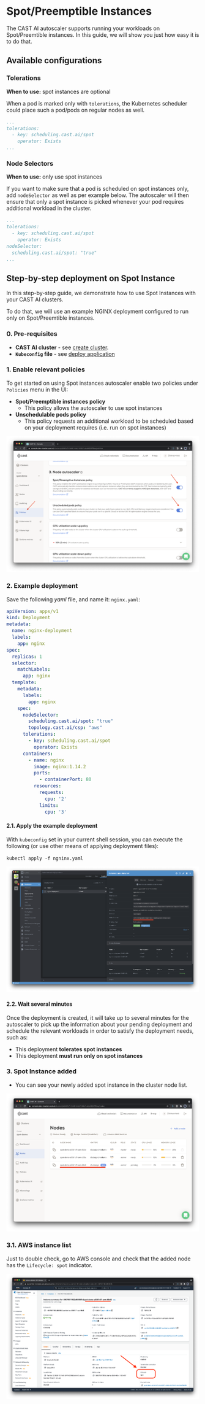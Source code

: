 # Spot/Preemptible Instances

The CAST AI autoscaler supports running your workloads on Spot/Preemtible instances.
In this guide, we will show you just how easy it is to do that.

## Available configurations

### Tolerations

**When to use:** spot instances are optional

When a pod is marked only with `tolerations`, the Kubernetes scheduler could place such a pod/pods on regular nodes as well.

```yaml
...
tolerations:
  - key: scheduling.cast.ai/spot
    operator: Exists
...
```

### Node Selectors

**When to use:** only use spot instances

If you want to make sure that a pod is scheduled on spot instances only, add `nodeSelector` as well as per example below.
The autoscaler will then ensure that only a spot instance is picked whenever your pod requires additional workload in the cluster.

```yaml
...
tolerations:
  - key: scheduling.cast.ai/spot
    operator: Exists
nodeSelector:
  scheduling.cast.ai/spot: "true"
...
```

## Step-by-step deployment on Spot Instance

In this step-by-step guide, we demonstrate how to use Spot Instances with your CAST AI clusters.

To do that, we will use an example NGINX deployment configured to run only on Spot/Preemtible instances.

### 0. Pre-requisites

- **CAST AI cluster** - see [create cluster](../getting-started.md).
- **`Kubeconfig` file** - see [deploy application](../getting-started.md#deploy-application)

### 1. Enable relevant policies

To get started on using Spot instances autoscaler enable two policies under `Policies` menu in the UI:

* **Spot/Preemptible instances policy**
  * This policy allows the autoscaler to use spot instances
* **Unschedulable pods policy**
  * This policy requests an additional workload to be scheduled based on your deployment requires (i.e. run on spot instances)

![](./020_enable_policies.png)

### 2. Example deployment

Save the following _yaml_ file, and name it: `nginx.yaml`:

```yaml
apiVersion: apps/v1
kind: Deployment
metadata:
  name: nginx-deployment
  labels:
    app: nginx
spec:
  replicas: 1
  selector:
    matchLabels:
      app: nginx
  template:
    metadata:
      labels:
        app: nginx
    spec:
      nodeSelector:
        scheduling.cast.ai/spot: "true"
        topology.cast.ai/csp: "aws"
      tolerations:
        - key: scheduling.cast.ai/spot
          operator: Exists
      containers:
        - name: nginx
          image: nginx:1.14.2
          ports:
            - containerPort: 80
          resources:
            requests:
              cpu: '2'
            limits:
              cpu: '3'
```

#### 2.1. Apply the example deployment

With `kubeconfig` set in your current shell session, you can execute the following (or use other means of applying deployment files):

`kubectl apply -f ngninx.yaml`

![](./030_deployment_in_lens.png)

#### 2.2. Wait several minutes

Once the deployment is created, it will take up to several minutes for the autoscaler to pick up the information about your pending deployment and schedule the relevant workloads in order to satisfy the deployment needs, such as:

* This deployment **tolerates spot instances**
* This deployment **must run only on spot instances**

### 3. Spot Instance added

* You can see your newly added spot instance in the cluster node list.

![](./040_spot_instance_added.png)

### 3.1. AWS instance list

Just to double check, go to AWS console and check that the added node has the `Lifecycle: spot` indicator.

![](./050_aws_node_list.png)
